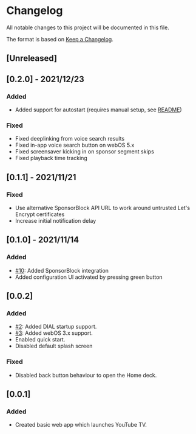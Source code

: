 # Changelog
All notable changes to this project will be documented in this file.

The format is based on [Keep a Changelog](https://keepachangelog.com/en/1.0.0/).

## [Unreleased]

## [0.2.0] - 2021/12/23
### Added
- Added support for autostart (requires manual setup, see
  [README](README.md#autostart))

### Fixed
- Fixed deeplinking from voice search results
- Fixed in-app voice search button on webOS 5.x
- Fixed screensaver kicking in on sponsor segment skips
- Fixed playback time tracking

## [0.1.1] - 2021/11/21
### Fixed
- Use alternative SponsorBlock API URL to work around untrusted Let's Encrypt
  certificates
- Increase initial notification delay

## [0.1.0] - 2021/11/14
### Added
- [#10](https://github.com/FriedChickenButt/youtube-webos/issues/1): Added SponsorBlock integration
- Added configuration UI activated by pressing green button

## [0.0.2]
### Added
- [#2](https://github.com/FriedChickenButt/youtube-webos/issues/2): Added DIAL startup support.
- [#3](https://github.com/FriedChickenButt/youtube-webos/issues/3): Added webOS 3.x support.
- Enabled quick start.
- Disabled default splash screen

### Fixed
- Disabled back button behaviour to open the Home deck.

## [0.0.1]
### Added
- Created basic web app which launches YouTube TV.
